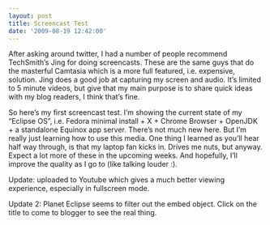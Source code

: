 ```yaml
---
layout: post
title: Screencast Test
date: '2009-08-19 12:42:00'
---
```



After asking around twitter, I had a number of people recommend TechSmith’s Jing for doing screencasts. These are the same guys that do the masterful Camtasia which is a more full featured, i.e. expensive, solution. Jing does a good job at capturing my screen and audio. It’s limited to 5 minute videos, but give that my main purpose is to share quick ideas with my blog readers, I think that’s fine.

So here’s my first screencast test. I’m showing the current state of my “Eclipse OS”, i.e. Fedora minimal install + X + Chrome Browser + OpenJDK + a standalone Equinox app server. There’s not much new here. But I’m really just learning how to use this media. One thing I learned as you’ll hear half way through, is that my laptop fan kicks in. Drives me nuts, but anyway. Expect a lot more of these in the upcoming weeks. And hopefully, I’ll improve the quality as I go to (like talking louder :).

Update: uploaded to Youtube which gives a much better viewing experience, especially in fullscreen mode.

Update 2: Planet Eclipse seems to filter out the embed object. Click on the title to come to blogger to see the real thing.


